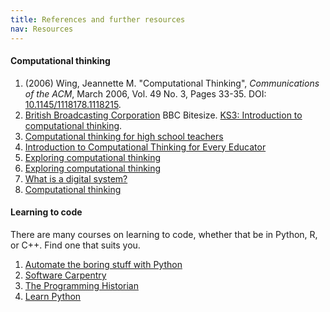```yaml
---
title: References and further resources
nav: Resources
---
```


#### Computational thinking

1. (2006) Wing, Jeannette M. "Computational Thinking", *Communications of the ACM*, March 2006, Vol. 49 No. 3, Pages 33-35. DOI: [10.1145/1118178.1118215](https://dx.doi.org/10.1145/1118178.1118215).
2. [British Broadcasting Corporation](https://www.bbc.com/) BBC Bitesize. [KS3: Introduction to computational thinking](https://www.bbc.com/bitesize/guides/zp92mp3/revision/1).
3. [Computational thinking for high school teachers](https://ctpdonline.org/)
4. [Introduction to Computational Thinking for Every Educator](https://www.iste.org/professional-development/iste-u/computational-thinking)
5. [Exploring computational thinking](https://learn.iste.org/d2l/lor/search/search_results.d2l?ou=6606&lrepos=1006)
6. [Exploring computational thinking](https://edu.google.com/resources/programs/exploring-computational-thinking/)
7. [What is a digital system?](https://www.digitaltechnologieshub.edu.au/search#/site-search?pageNumber=1&keyword=GoogleCT)
8. [Computational thinking](https://www.youtube.com/watch?v=dHWmnayy8MY)

#### Learning to code

There are many courses on learning to code, whether that be in Python, R, or C++. Find one that suits you.

1. [Automate the boring stuff with Python](https://automatetheboringstuff.com/)
2. [Software Carpentry](https://software-carpentry.org/)
3. [The Programming Historian](https://programminghistorian.org/)
4. [Learn Python](https://www.w3schools.com/python/)
